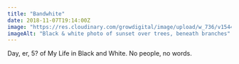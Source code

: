 ```yaml
---
title: "Bandwhite"
date: 2018-11-07T19:14:00Z
image: "https://res.cloudinary.com/growdigital/image/upload/w_736/v1544366645/sunset-45474014272.jpg"
imageAlt: "Black & white photo of sunset over trees, beneath branches"
---
```


Day, er, 5? of My Life in Black and White. No people, no words.
